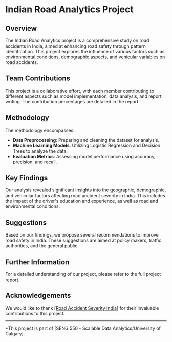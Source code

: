 # Indian Road Analytics Project

## Overview
The Indian Road Analytics project is a comprehensive study on road accidents in India, aimed at enhancing road safety through pattern identification. This project explores the influence of various factors such as environmental conditions, demographic aspects, and vehicular variables on road accidents.

## Team Contributions
This project is a collaborative effort, with each member contributing to different aspects such as model implementation, data analysis, and report writing. The contribution percentages are detailed in the report.

## Methodology
The methodology encompasses:
- **Data Preprocessing**: Preparing and cleaning the dataset for analysis.
- **Machine Learning Models**: Utilizing Logistic Regression and Decision Trees to analyze the data.
- **Evaluation Metrics**: Assessing model performance using accuracy, precision, and recall.

## Key Findings
Our analysis revealed significant insights into the geographic, demographic, and vehicular factors affecting road accident severity in India. This includes the impact of the driver's education and experience, as well as road and environmental conditions.

## Suggestions
Based on our findings, we propose several recommendations to improve road safety in India. These suggestions are aimed at policy makers, traffic authorities, and the general public.

## Further Information
For a detailed understanding of our project, please refer to the full project report.

## Acknowledgements
We would like to thank [[Road Accident Severity India](https://www.kaggle.com/datasets/s3programmer/road-accident-severity-in-india)] for their invaluable contributions to this project.

---

*This project is part of [SENG 550 - Scalable Data Analytics/University of Calgary].
